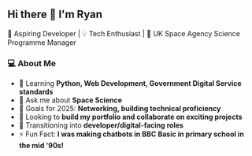 ## Hi there 👋 I'm Ryan

🚀 Aspiring Developer | 💡 Tech Enthusiast | 🚀 UK Space Agency Science Programme Manager

### 💻 About Me

- 🌱 Learning **Python, Web Development, Government Digital Service standards**
- 💬 Ask me about **Space Science**
- 🎯 Goals for 2025: **Networking, building technical proficiency**
- 📂 Looking to **build my portfolio and collaborate on exciting projects**
- 🚀 Transitioning into **developer/digital-facing roles**
- ⚡ Fun Fact: **I was making chatbots in BBC Basic in primary school in the mid '90s!**
